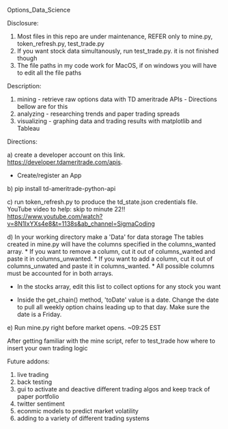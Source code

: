Options_Data_Science

Disclosure: 

1. Most files in this repo are under maintenance, REFER only to mine.py, token_refresh.py, test_trade.py 
2. If you want stock data simultanously, run test_trade.py. it is not finished though
3. The file paths in my code work for MacOS, if on windows you will have to edit all the file paths

Description: 

1. mining - retrieve raw options data with TD ameritrade APIs - Directions bellow are for this
2. analyzing - researching trends and paper trading spreads 
3. visualizing - graphing data and trading results with matplotlib and Tableau
            

  
Directions: 

a) create a developer account on this link. https://developer.tdameritrade.com/apis. 
* Create/register an App


b) pip install td-ameritrade-python-api


c) run token_refresh.py to produce the td_state.json credentials file. 
   YouTube video to help: skip to minute 22!!
   https://www.youtube.com/watch?v=8N1IxYXs4e8&t=1138s&ab_channel=SigmaCoding


d) In your working directory make a 'Data' for data storage
            The tables created in mine.py will have the columns specified in the columns_wanted array. 
            * If you want to remove a column, cut it out of columns_wanted and paste it in columns_unwanted. 
            * If you want to add a column, cut it out of columns_unwated and paste it in columns_wanted. 
            * All possible columns must be accounted for in both arrays.
   

* In the stocks array, edit this list to collect options for any stock you want

* Inside the get_chain() method, 'toDate' value is a date.
Change the date to pull all weekly option chains leading up to that day. 
Make sure the date is a Friday.


e) Run mine.py right before market opens. ~09:25 EST

            
After getting familiar with the mine script, refer to test_trade how where to insert your own trading logic
      
 Future addons:
 1) live trading
 2) back testing
 3) gui to activate and deactive different trading algos and keep track of paper portfolio
 4) twitter sentiment 
 5) econmic models to predict market volatility
 6) adding to a variety of different trading systems
            
            
            
